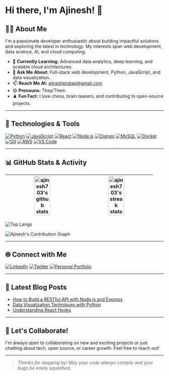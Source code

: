 # Hi there, I'm Ajinesh! 👋

## 👨‍💻 About Me
I'm a passionate developer enthusiastic about building impactful solutions and exploring the latest in technology. My interests span web development, data science, AI, and cloud computing.

- 🌱 **Currently Learning:** Advanced data analytics, deep learning, and scalable cloud architectures.
- 💬 **Ask Me About:** Full-stack web development, Python, JavaScript, and data visualization.
- 📫 **Reach Me At:** [ajineshpratap@gmail.com](mailto:ajineshpratap@gmail.com)
- 😄 **Pronouns:** They/Them
- ♟️ **Fun Fact:** I love chess, brain teasers, and contributing to open-source projects.

---

## 🚀 Technologies & Tools
[![Python](https://img.shields.io/badge/-Python-3776AB?style=for-the-badge&logo=python&logoColor=white)](#)
[![JavaScript](https://img.shields.io/badge/-JavaScript-F7DF1E?style=for-the-badge&logo=javascript&logoColor=black)](#)
[![React](https://img.shields.io/badge/-React-61DAFB?style=for-the-badge&logo=react&logoColor=black)](#)
[![Node.js](https://img.shields.io/badge/-Node.js-339933?style=for-the-badge&logo=node.js&logoColor=white)](#)
[![Django](https://img.shields.io/badge/-Django-092E20?style=for-the-badge&logo=django&logoColor=white)](#)
[![MySQL](https://img.shields.io/badge/-MySQL-4479A1?style=for-the-badge&logo=mysql&logoColor=white)](#)
[![Docker](https://img.shields.io/badge/-Docker-2496ED?style=for-the-badge&logo=docker&logoColor=white)](#)
[![Git](https://img.shields.io/badge/-Git-F05032?style=for-the-badge&logo=git&logoColor=white)](#)
[![AWS](https://img.shields.io/badge/-AWS-232F3E?style=for-the-badge&logo=amazon-aws&logoColor=white)](#)
[![VS Code](https://img.shields.io/badge/-VS%20Code-007ACC?style=for-the-badge&logo=visual-studio-code&logoColor=white)](#)

---

## 📊 GitHub Stats & Activity

| <img src="https://github-readme-stats.vercel.app/api?username=ajinesh703&show_icons=true&theme=radical&hide_title=true&count_private=true" alt="ajinesh703's github stats" width="48%" /> | <img src="https://streak-stats.demolab.com?user=ajinesh703&theme=radical&hide_border=true" alt="ajinesh703's streak stats" width="48%" /> |
|:---:|:---:|

<!-- Dynamic language stats -->
![Top Langs](https://github-readme-stats.vercel.app/api/top-langs/?username=ajinesh703&layout=compact&theme=radical&hide=html,css)

<!-- Contribution Graph -->
![Ajinesh's Contribution Graph](https://github-readme-activity-graph.vercel.app/graph?username=ajinesh703&theme=radical)

---

## 🌐 Connect with Me

[![LinkedIn](https://img.shields.io/badge/-Ajinesh%20Pratap%20Singh-0077B5?style=for-the-badge&logo=linkedin&logoColor=white)](https://www.linkedin.com/in/ajinesh-pratap-singh-b59141248/)
[![Twitter](https://img.shields.io/badge/-@ajinesh703-1DA1F2?style=for-the-badge&logo=twitter&logoColor=white)](https://twitter.com/ajinesh703)
[![Personal Portfolio](https://img.shields.io/badge/-Portfolio-222222?style=for-the-badge&logo=codepen&logoColor=white)](https://codepen.io/Ajinesh-Pratap-Singh/pen/dPbwxPJ)

---

## 📝 Latest Blog Posts
<!-- BLOG-POST-LIST:START -->
- [How to Build a RESTful API with Node.js and Express](https://ajinesh.com/blog/restful-api-nodejs-express)
- [Data Visualization Techniques with Python](https://ajinesh.com/blog/data-visualization-python)
- [Understanding React Hooks](https://ajinesh.com/blog/react-hooks)
<!-- BLOG-POST-LIST:END -->

---

## 🤝 Let's Collaborate!
I'm always open to collaborating on new and exciting projects or just chatting about tech, open source, or career growth. Feel free to reach out!

---

> *Thanks for stopping by! May your code always compile and your bugs be easily squashed.*
